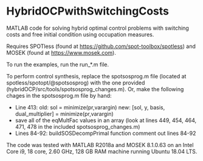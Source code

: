 # HybridOCPwithSwitchingCosts
MATLAB code for solving hybrid optimal control problems with switching costs and free initial condition using occupation measures.

Requires SPOTless (found at <https://github.com/spot-toolbox/spotless>) and MOSEK (found at <https://www.mosek.com>).

To run the examples, run the run_*.m file.

To perform control synthesis, replace the spotsosprog.m file (located at spotless/spotopt/@spotsosprog) with the one provided (hybridOCP/src/tools/spotsosprog_changes.m). Or, make the following chages in the spotsosprog.m file by hand:
* Line 413: 
old: sol = minimize(pr,varargin)
new: [sol, y, basis, dual_multiplier] = minimize(pr,varargin)
* save all of the eqMultFac values in an array (look at lines 449, 454, 464, 471, 478 in the included spotsosprog_changes.m)
* Lines 84-92:  buildSOSDecompPrimal function
comment out lines 84-92


The code was tested with MATLAB R2018a and MOSEK 8.1.0.63 on an Intel Core i9, 18 core, 2.60 GHz, 128 GB RAM machine running Ubuntu 18.04 LTS.
